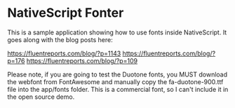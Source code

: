 # NativeScript Fonter

This is a sample application showing how to use fonts inside NativeScript.   It goes along with the blog posts here:

https://fluentreports.com/blog/?p=1143
https://fluentreports.com/blog/?p=176
https://fluentreports.com/blog/?p=109

Please note, if you are going to test the Duotone fonts, you MUST download the webfont from FontAwesome and manually copy the fa-duotone-900.ttf file into the app/fonts folder.   This is a commercial font, so I can't include it in the open source demo.